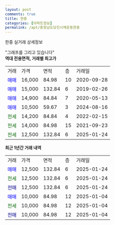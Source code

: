```yaml
---
layout: post
comments: true
title: 한중
categories: [아파트정보]
permalink: /apt/충청남도당진시채운동한중
---
```


한중 실거래 상세정보

<script type="text/javascript">
  google.charts.load('current', {'packages':['line', 'corechart']});
  google.charts.setOnLoadCallback(drawChart);

  function drawChart() {
    var data = new google.visualization.DataTable();
    data.addColumn('date', '거래일');
    data.addColumn('number', "매매");
    data.addColumn('number', "전세");
    data.addColumn('number', "전매");

    data.addRows([[new Date(Date.parse("2025-01-24")), 12500, null, null], [new Date(Date.parse("2025-01-24")), null, 12500, null], [new Date(Date.parse("2025-01-24")), null, null, 12500], [new Date(Date.parse("2025-01-04")), 10000, null, null], [new Date(Date.parse("2025-01-04")), null, 10000, null], [new Date(Date.parse("2025-01-04")), null, null, 10000]]);

    var options = {
      hAxis: {
        format: 'yyyy/MM/dd'
      },    
      lineWidth: 0,
      pointsVisible: true,    
      title: '최근 1년간 유형별 실거래가 분포',
      legend: { position: 'bottom' }
    };

    var formatter = new google.visualization.NumberFormat({pattern:'###,###'} );
    formatter.format(data, 1);
    formatter.format(data, 2);
    
    setTimeout(function() {
        var chart = new google.visualization.LineChart(document.getElementById('columnchart_material'));
        chart.draw(data, (options));
        document.getElementById('loading').style.display = 'none';
    }, 200);
  }
</script>


<div id="loading" style="z-index:20; display: block; margin-left: 0px">"그래프를 그리고 있습니다"</div>
<div id="columnchart_material" style="width: 95%; margin-left: 0px; display: block"></div>
<!-- contents start -->
<b>역대 전용면적, 거래별 최고가</b>
<table class="sortable">
    <tr>
      <td>거래</td>
      <td>가격</td>
      <td>면적</td>
      <td>층</td>
      <td>거래일</td>
    </tr>
        <tr>
          <td><a style="color: blue">매매</a></td>
          <td>16,000</td>
          <td>84.98</td>
          <td>10</td>
          <td>2020-09-28</td>
        </tr>            <tr>
          <td><a style="color: blue">매매</a></td>
          <td>15,000</td>
          <td>132.84</td>
          <td>6</td>
          <td>2019-02-26</td>
        </tr>            <tr>
          <td><a style="color: blue">매매</a></td>
          <td>14,900</td>
          <td>84.84</td>
          <td>7</td>
          <td>2020-05-13</td>
        </tr>            <tr>
          <td><a style="color: blue">매매</a></td>
          <td>10,500</td>
          <td>59.67</td>
          <td>3</td>
          <td>2024-08-16</td>
        </tr>        
        <tr>
              <td><a style="color: darkgreen">전세</a></td>
              <td>14,200</td>
              <td>84.84</td>
              <td>4</td>
              <td>2022-02-15</td>
            </tr>            <tr>
              <td><a style="color: darkgreen">전세</a></td>
              <td>14,000</td>
              <td>84.98</td>
              <td>15</td>
              <td>2021-09-23</td>
            </tr>            <tr>
              <td><a style="color: darkgreen">전세</a></td>
              <td>12,500</td>
              <td>132.84</td>
              <td>6</td>
              <td>2025-01-24</td>
            </tr>        
    
</table>

<b>최근 1년간 거래 내역</b>

<table class="sortable">
    <tr>
      <td>거래</td>
      <td>가격</td>
      <td>면적</td>
      <td>층</td>
      <td>거래일</td>
    </tr>
    <tr>
      <td><a style="color: blue">매매</a></td>
      <td>12,500</td>
      <td>132.84</td>
      <td>6</td>
      <td>2025-01-24</td>
    </tr>          <tr>
      <td><a style="color: darkgreen">전세</a></td>
      <td>12,500</td>
      <td>132.84</td>
      <td>6</td>
      <td>2025-01-24</td>
    </tr>          <tr>
      <td><a style="color: darkblue">전매</a></td>
      <td>12,500</td>
      <td>132.84</td>
      <td>6</td>
      <td>2025-01-24</td>
    </tr>          <tr>
      <td><a style="color: blue">매매</a></td>
      <td>10,000</td>
      <td>84.98</td>
      <td>12</td>
      <td>2025-01-04</td>
    </tr>          <tr>
      <td><a style="color: darkgreen">전세</a></td>
      <td>10,000</td>
      <td>84.98</td>
      <td>12</td>
      <td>2025-01-04</td>
    </tr>          <tr>
      <td><a style="color: darkblue">전매</a></td>
      <td>10,000</td>
      <td>84.98</td>
      <td>12</td>
      <td>2025-01-04</td>
    </tr>      </table>
<!-- contents end -->    

